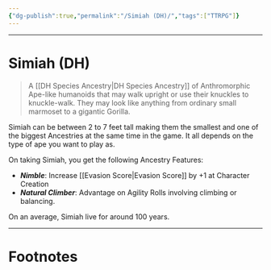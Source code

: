 ```yaml
---
{"dg-publish":true,"permalink":"/Simiah (DH)/","tags":["TTRPG"]}
---
```



---
# Simiah (DH)
> A [[DH Species Ancestry\|DH Species Ancestry]] of Anthromorphic Ape-like humanoids that may walk upright or use their knuckles to knuckle-walk. They may look like anything from ordinary small marmoset to a gigantic Gorilla. 

Simiah can be between 2 to 7 feet tall making them the smallest and one of the biggest Ancestries at the same time in the game. It all depends on the type of ape you want to play as.

On taking Simiah, you get the following Ancestry Features:
- ***Nimble***: Increase [[Evasion Score\|Evasion Score]] by +1 at Character Creation
- ***Natural Climber***: Advantage on Agility Rolls involving climbing or balancing.

On an average, Simiah live for around 100 years.

---
# Footnotes